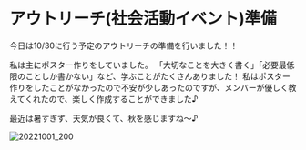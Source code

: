 # アウトリーチ(社会活動イベント)準備

今日は10/30に行う予定のアウトリーチの準備を行いました！！

私は主にポスター作りをしていました。
「大切なことを大きく書く」「必要最低限のことしか書かない」など、学ぶことがたくさんありました！
私はポスター作りをしたことがなかったので不安が少しあったのですが、メンバーが優しく教えてくれたので、楽しく作成することができました♪

最近は暑すぎず、天気が良くて、秋を感じますね〜♪

![20221001_200](https://user-images.githubusercontent.com/101546670/193437267-003ba074-918a-402c-9e81-2dcbb817012c.jpg)
